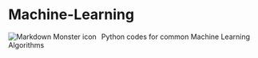 # Machine-Learning

<img src="https://fiverr-res.cloudinary.com/images/t_main1,q_auto,f_auto/gigs/126137821/original/f150e93b9e82721954483ba5fc53228144544906/help-you-to-do-machine-learning-and-deep-learning-projects.jpg"
     alt="Markdown Monster icon"
     style="float: left; margin-right: 10px;" />
     
Python codes for common Machine Learning Algorithms